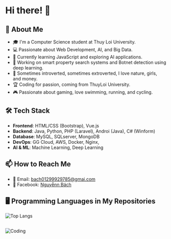 # Hi there! 👋

## 🚀 About Me
- 🎓 I'm a Computer Science student at Thuy Loi University.
- 💻 Passionate about Web Development, AI, and Big Data.
- 🌱 Currently learning JavaScript and exploring AI applications.
- 🔭 Working on smart property search systems and Botnet detection using deep learning.
- 🧑 Sometimes introverted, sometimes extroverted, I love nature, girls, and money.
- 🏆 Coding for passion, coming from ThuyLoi University.
- 🎮 Passionate about gaming, love swimming, running, and cycling.

## 🛠 Tech Stack
- **Frontend**: HTML/CSS (Bootstrap), Vue.js
- **Backend**: Java, Python, PHP (Laravel), Androi (Java), C# (Winform)
- **Database**: MySQL, SQLserver, MongoDB
- **DevOps**: GG Cloud, AWS, Docker, Nginx, 
- **AI & ML**: Machine Learning, Deep Learning

## 📫 How to Reach Me
- 📧 Email: bach01299929785@gmai.com
- 📘 Facebook: [Nguyễnn Bách](https://www.facebook.com/bach.nguyenn.90)

## 🖥️ Programming Languages in My Repositories
![Top Langs](https://github-readme-stats.vercel.app/api/top-langs/?username=Bach293&layout=compact&theme=radical)

##
![Coding](https://media.giphy.com/media/qgQUggAC3Pfv687qPC/giphy.gif)
